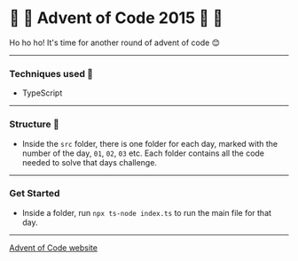 # 🤶 🎄 Advent of Code 2015 🎄 🤶

Ho ho ho! It's time for another round of advent of code 😊

---

### Techniques used 🎁

- TypeScript

---

### Structure 📄

- Inside the `src` folder, there is one folder for each day, marked with the
  number of the day, `01`, `02`, `03` etc. Each folder contains all the code
  needed to solve that days challenge.

---

### Get Started

- Inside a folder, run `npx ts-node index.ts` to run the main file for that day.

---

[Advent of Code website](https://www.adventofcode.com)
